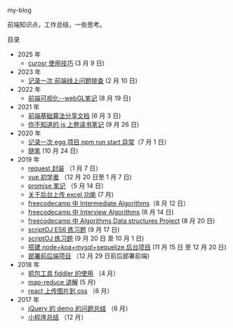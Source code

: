 my-blog

前端知识点，工作总结，一些思考。

目录
- 2025 年
    - [curosr 使用技巧](https://github.com/tang-yue/my-blog/blob/master/pages/2025/use-cursor-tips.md) (3 月 9 日)
- 2023 年
    - [记录一次 前端线上问题排查](https://github.com/tang-yue/my-blog/blob/master/pages/2023/check-online-problems.md) (2 月 10 日)
- 2022 年
    - [前端可视化--webGL笔记](https://github.com/tang-yue/my-blog/blob/master/pages/2022/shareVisulization-note.md) (8 月 19 日)
- 2021 年
    - [前端基础算法分享文档](https://github.com/tang-yue/my-blog/blob/master/pages/2021/shareAlgorithm-note.md) (6 月 3 日)
    - [你不知道的 js 上卷读书笔记](https://github.com/tang-yue/my-blog/blob/master/pages/2021/you_dont_know_js1.md) (9 月 26 日)
- 2020 年
    - [记录一次 egg 项目 npm run start 异常](https://github.com/tang-yue/my-blog/blob/master/pages/2020/startError.md)（7 月 1 日）
    - [随笔](https://github.com/tang-yue/my-blog/blob/master/thinking/2020/10-23.md) (10 月 24 日)
- 2019 年
    - [request 封装](https://github.com/tang-yue/my-blog/blob/master/pages/2019/request.md) （1 月 7 日）
    - [vue 初学者](https://github.com/tang-yue/my-blog/blob/master/pages/2019/vue-beginner.md) （12 月 20 日至 1 月 7 日)
    - [promise 笔记](https://github.com/tang-yue/my-blog/blob/master/pages/2019/promise-note.md) （5 月 14 日）
    - [关于后台上传 excel 功能](https://github.com/tang-yue/my-blog/blob/master/pages/2019/work-import-excel.md) (7 月)
    - [freecodecamp 中 Intermediate Algorithms](https://github.com/tang-yue/my-blog/blob/master/pages/2019/freecodecamp/freecodecamp-intermediate-algorithms.md)（8 月 12 日）
    - [freecodecamp 中 Interview Algorithms](https://github.com/tang-yue/my-blog/blob/master/pages/2019/freecodecamp/freecodecamp-interview-algorithms.md) (8 月 14 日)
    - [freecodecamp 中 Algorithms,Data structures Project](https://github.com/tang-yue/my-blog/blob/master/pages/2019/freecodecamp/AlgorithmsAndDataStructures.md) (8 月 20 日)
    - [scriptOJ ES6 练习题](https://github.com/tang-yue/my-blog/blob/master/pages/2019/scriptoj/scriptoj-es6.md) (9 月 17 日)
    - [scriptOJ 练习题](https://github.com/tang-yue/my-blog/blob/master/pages/2019/scriptoj/scriptoj.md) (9 月 20 日 至 10 月 1 日)
    - [搭建 node+koa+mysql+sequelize 后台项目](https://github.com/tang-yue/simple-node-koa-mysql-sequelize) (11 月 15 日 至 12 月 20 日)
    - [部署前后端项目](https://github.com/tang-yue/my-blog/blob/master/notes/node/deploy.md) （12 月 29 日前后部署前端)
- 2018 年
    - [抓包工具 fiddler 的使用](https://github.com/tang-yue/my-blog/blob/master/pages/2018/fiddler-course.md) （4 月）
    - [map-reduce 讲解](https://github.com/tang-yue/my-blog/blob/master/pages/2018/map-reduce.md) (5 月)
    - [react 上传图片到 oss](https://github.com/tang-yue/my-blog/blob/master/pages/2018/react-oss-upload.md) （6 月）
- 2017 年
    - [jQuery 的 demo 的问题总结](https://github.com/tang-yue/my-blog/blob/master/pages/2017/jQuery-demo-problem.md) （6 月）
    - [小程序总结](https://github.com/tang-yue/my-blog/blob/master/pages/2017/weChat-small-program-development.md) （12 月）
